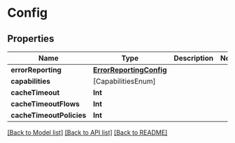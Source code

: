 # Config

## Properties
Name | Type | Description | Notes
------------ | ------------- | ------------- | -------------
**errorReporting** | [**ErrorReportingConfig**](ErrorReportingConfig.md) |  | 
**capabilities** | [CapabilitiesEnum] |  | 
**cacheTimeout** | **Int** |  | 
**cacheTimeoutFlows** | **Int** |  | 
**cacheTimeoutPolicies** | **Int** |  | 

[[Back to Model list]](../README.md#documentation-for-models) [[Back to API list]](../README.md#documentation-for-api-endpoints) [[Back to README]](../README.md)


